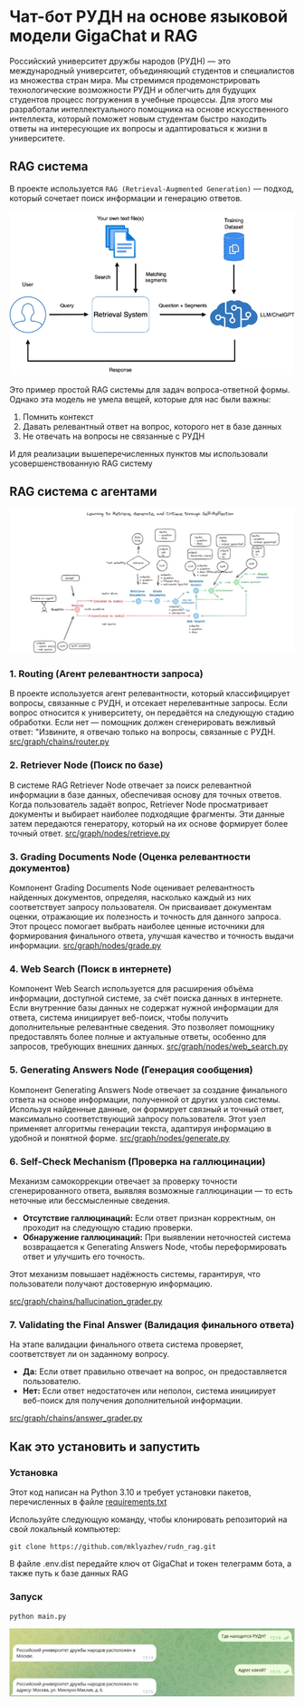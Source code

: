 # Чат-бот РУДН на основе языковой модели GigaChat и RAG

Росcийский университет дружбы народов (РУДН) — это международный университет, объединяющий студентов и специалистов из множества стран мира. Мы стремимся продемонстрировать технологические возможности РУДН и облегчить для будущих студентов процесс погружения в учебные процессы. Для этого мы разработали интеллектуального помощника на основе искусственного интеллекта, который поможет новым студентам быстро находить ответы на интересующие их вопросы и адаптироваться к жизни в университете.

## RAG система

В проекте используется `RAG (Retrieval-Augmented Generation)` — подход, который сочетает поиск информации и генерацию ответов.

![image.png](images/RAG.png)

Это пример простой RAG системы для задач вопроса-ответной формы. Однако эта модель не умела вещей, которые для нас были важны:

1. Помнить контекст
2. Давать релевантный ответ на вопрос, которого нет в базе данных
3. Не отвечать на вопросы не связанные с РУДН

И для реализации вышеперечисленных пунктов мы использовали усовершенствованную RAG систему

## RAG система с агентами

![image.png](images/RAG_with_agent.png)

### **1. Routing (Агент релевантности запроса)**

В проекте используется агент релевантности, который классифицирует вопросы, связанные с РУДН, и отсекает нерелевантные запросы. Если вопрос относится к университету, он передаётся на следующую стадию обработки. Если нет — помощник должен сгенерировать вежливый ответ: "Извините, я отвечаю только на вопросы, связанные с РУДН. 
[src/graph/chains/router.py](https://github.com/mklyazhev/rudn_rag/blob/readme_branch/src/graph/chains/router.py)

### 2. Retriever Node (Поиск по базе)

В системе RAG Retriever Node отвечает за поиск релевантной информации в базе данных, обеспечивая основу для точных ответов. Когда пользователь задаёт вопрос, Retriever Node просматривает документы и выбирает наиболее подходящие фрагменты. Эти данные затем передаются генератору, который на их основе формирует более точный ответ.
[src/graph/nodes/retrieve.py](https://github.com/mklyazhev/rudn_rag/blob/readme_branch/src/graph/chains/router.py)

### 3. Grading Documents Node (Оценка релевантности документов)

Компонент Grading Documents Node оценивает релевантность найденных документов, определяя, насколько каждый из них соответствует запросу пользователя. Он присваивает документам оценки, отражающие их полезность и точность для данного запроса. Этот процесс помогает выбрать наиболее ценные источники для формирования финального ответа, улучшая качество и точность выдачи информации.
[src/graph/nodes/grade.py](https://github.com/mklyazhev/rudn_rag/blob/readme_branch/src/graph/nodes/grade.py)

### 4. Web Search (Поиск в интернете)

Компонент Web Search используется для расширения объёма информации, доступной системе, за счёт поиска данных в интернете. Если внутренние базы данных не содержат нужной информации для ответа, система инициирует веб-поиск, чтобы получить дополнительные релевантные сведения. Это позволяет помощнику предоставлять более полные и актуальные ответы, особенно для запросов, требующих внешних данных.
[src/graph/nodes/web_search.py](https://github.com/mklyazhev/rudn_rag/blob/readme_branch/src/graph/nodes/web_search.py)

### 5. Generating Answers Node (Генерация сообщения)

Компонент Generating Answers Node отвечает за создание финального ответа на основе информации, полученной от других узлов системы. Используя найденные данные, он формирует связный и точный ответ, максимально соответствующий запросу пользователя. Этот узел применяет алгоритмы генерации текста, адаптируя информацию в удобной и понятной форме.
[src/graph/nodes/generate.py](https://github.com/mklyazhev/rudn_rag/blob/readme_branch/src/graph/nodes/generate.py)

### 6. Self-Check Mechanism (Проверка на галлюцинации)

Механизм самокоррекции отвечает за проверку точности сгенерированного ответа, выявляя возможные галлюцинации — то есть неточные или бессмысленные сведения.

- **Отсутствие галлюцинаций:** Если ответ признан корректным, он проходит на следующую стадию проверки.
- **Обнаружение галлюцинаций:** При выявлении неточностей система возвращается к Generating Answers Node, чтобы переформировать ответ и улучшить его точность.

Этот механизм повышает надёжность системы, гарантируя, что пользователи получают достоверную информацию.

[src/graph/chains/hallucination_grader.py](https://github.com/mklyazhev/rudn_rag/blob/readme_branch/src/graph/chains/hallucination_grader.py)

### 7. Validating the Final Answer (Валидация финального ответа)

На этапе валидации финального ответа система проверяет, соответствует ли он заданному вопросу.

- **Да:** Если ответ правильно отвечает на вопрос, он предоставляется пользователю.
- **Нет:** Если ответ недостаточен или неполон, система инициирует веб-поиск для получения дополнительной информации.

[src/graph/chains/answer_grader.py](https://github.com/mklyazhev/rudn_rag/blob/readme_branch/src/graph/chains/answer_grader.py)

## **Как это установить и запустить**

### Установка

Этот код написан на Python 3.10 и требует установки пакетов, перечисленных в файле [requirements.txt](https://github.com/mklyazhev/rudn_rag/blob/readme_branch/requirements.txt)

Используйте следующую команду, чтобы клонировать репозиторий на свой локальный компьютер:

```
git clone https://github.com/mklyazhev/rudn_rag.git
```

В файле .env.dist передайте ключ от GigaChat и токен телеграмм бота, а также путь к базе данных RAG

### Запуск

 ```
python main.py
```

![image.png](images/launch.png)
